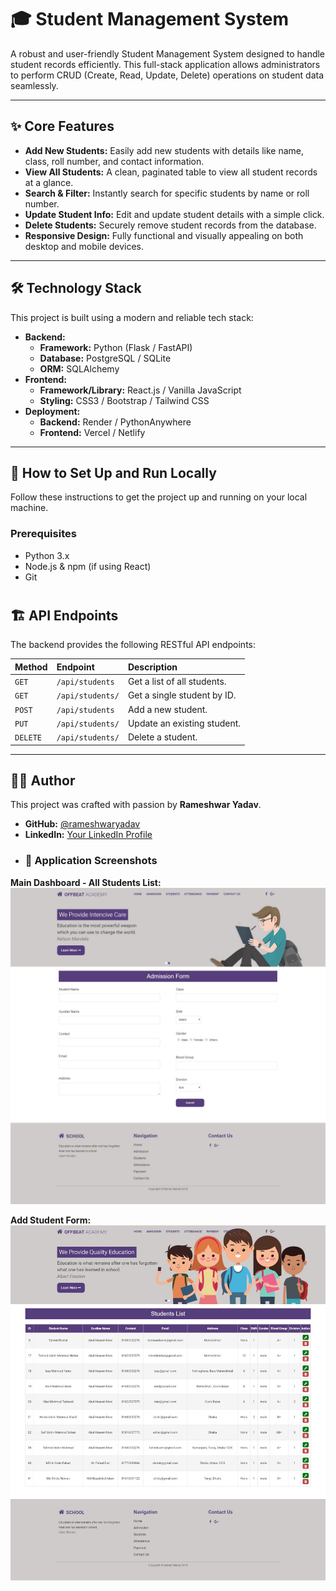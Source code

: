 # 🎓 Student Management System

A robust and user-friendly Student Management System designed to handle student records efficiently. This full-stack application allows administrators to perform CRUD (Create, Read, Update, Delete) operations on student data seamlessly.



---

## ✨ Core Features

-   **Add New Students:** Easily add new students with details like name, class, roll number, and contact information.
-   **View All Students:** A clean, paginated table to view all student records at a glance.
-   **Search & Filter:** Instantly search for specific students by name or roll number.
-   **Update Student Info:** Edit and update student details with a simple click.
-   **Delete Students:** Securely remove student records from the database.
-   **Responsive Design:** Fully functional and visually appealing on both desktop and mobile devices.

---

## 🛠️ Technology Stack

This project is built using a modern and reliable tech stack:

-   **Backend:**
    -   **Framework:** Python (Flask / FastAPI)
    -   **Database:** PostgreSQL / SQLite
    -   **ORM:** SQLAlchemy
-   **Frontend:**
    -   **Framework/Library:** React.js / Vanilla JavaScript
    -   **Styling:** CSS3 / Bootstrap / Tailwind CSS
-   **Deployment:**
    -   **Backend:** Render / PythonAnywhere
    -   **Frontend:** Vercel / Netlify

---



## 🚀 How to Set Up and Run Locally

Follow these instructions to get the project up and running on your local machine.

### Prerequisites

-   Python 3.x
-   Node.js & npm (if using React)
-   Git

#

## 🏗️ API Endpoints

The backend provides the following RESTful API endpoints:

| Method | Endpoint          | Description                 |
| :----- | :---------------- | :-------------------------- |
| `GET`  | `/api/students`   | Get a list of all students. |
| `GET`  | `/api/students/`  | Get a single student by ID. |
| `POST` | `/api/students`   | Add a new student.          |
| `PUT`  | `/api/students/`  | Update an existing student. |
| `DELETE`| `/api/students/`| Delete a student.           |

---

## 🧑‍💻 Author

This project was crafted with passion by **Rameshwar Yadav**.

-   **GitHub:** [@rameshwaryadav](https://github.com/rameshwaryadav)
-   **LinkedIn:** [Your LinkedIn Profile](https://linkedin.com/in/rameshwar-dev)
-   ### 📸 Application Screenshots

**Main Dashboard - All Students List:**
![Dashboard Screenshot](./admission-form.jpg)

**Add Student Form:**
![Add Student Form](./students-list.jpg)

